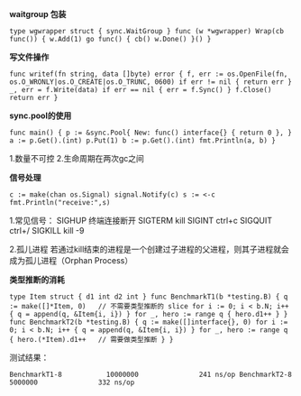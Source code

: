 **waitgroup 包装**

`type wgwrapper struct {
	sync.WaitGroup
}
func (w *wgwrapper) Wrap(cb func()) {
	w.Add(1)
	go func() {
		cb()
		w.Done()
	}()
}`

**写文件操作**

`func writef(fn string, data []byte) error {
	f, err := os.OpenFile(fn, os.O_WRONLY|os.O_CREATE|os.O_TRUNC, 0600)
	if err != nil {
		return err
	}
	_, err = f.Write(data)
	if err == nil {
		err = f.Sync()
	}
	f.Close()
	return err
}`

**sync.pool的使用**

`
func main() {
     p := &sync.Pool{
         New: func() interface{} {
             return 0
         },
     }
     a := p.Get().(int)
     p.Put(1)
     b := p.Get().(int)
     fmt.Println(a, b)
 }
 `
 
 1.数量不可控
 2.生命周期在两次gc之间
 
**信号处理**

`c := make(chan os.Signal)
 	signal.Notify(c)
 	s := <-c
 	fmt.Println("receive:",s)`
 	
1.常见信号：
    SIGHUP 终端连接断开
    SIGTERM kill
    SIGINT ctrl+c
    SIGQUIT ctrl+/
    SIGKILL kill -9
    
2.孤儿进程
若通过kill结束的进程是一个创建过子进程的父进程，则其子进程就会成为孤儿进程（Orphan Process）

**类型推断的消耗**

`type Item struct {
 	d1 int
 	d2 int
 }
 func BenchmarkT1(b *testing.B) {
 	q := make([]*Item, 0)	// 不需要类型推断的 slice
 	for i := 0; i < b.N; i++ {
 		q = append(q, &Item{i, i})
 	}
 	for _, hero := range q {
 		hero.d1++
 	}
 }
 func BenchmarkT2(b *testing.B) {
 	q := make([]interface{}, 0)
 	for i := 0; i < b.N; i++ {
 		q = append(q, &Item{i, i})
 	}
 	for _, hero := range q {
 		hero.(*Item).d1++	// 需要做类型推断
 	}
 }`
 
 测试结果：
 
 `BenchmarkT1-8           10000000               241 ns/op
  BenchmarkT2-8            5000000               332 ns/op
`
